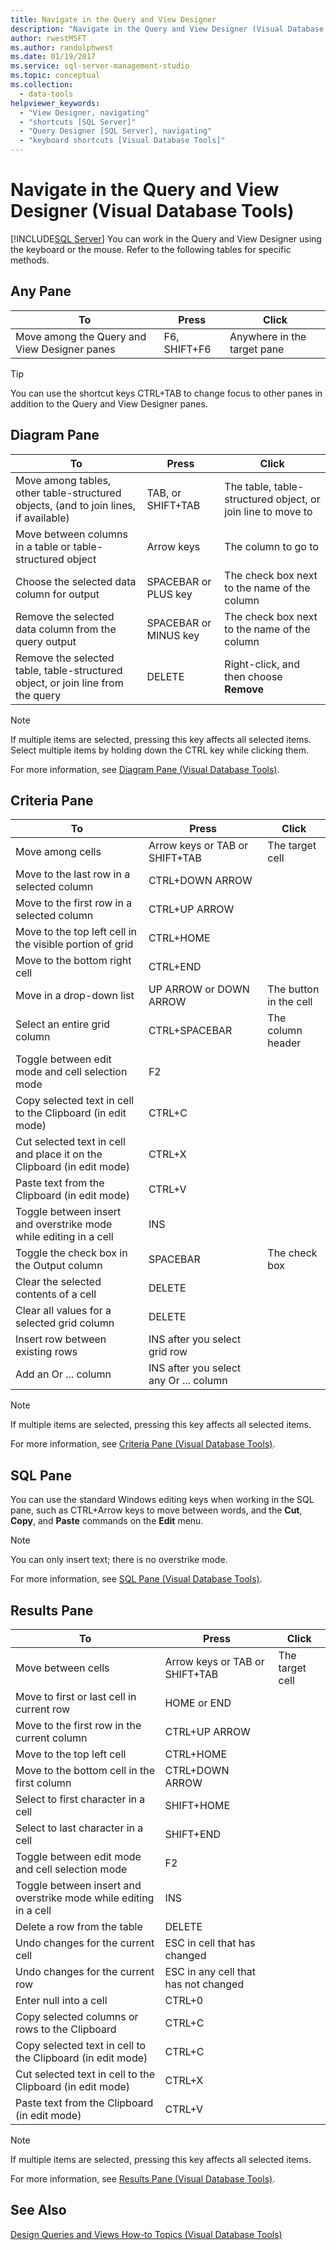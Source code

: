 ```yaml
---
title: Navigate in the Query and View Designer
description: "Navigate in the Query and View Designer (Visual Database Tools)"
author: rwestMSFT
ms.author: randolphwest
ms.date: 01/19/2017
ms.service: sql-server-management-studio
ms.topic: conceptual
ms.collection:
  - data-tools
helpviewer_keywords:
  - "View Designer, navigating"
  - "shortcuts [SQL Server]"
  - "Query Designer [SQL Server], navigating"
  - "keyboard shortcuts [Visual Database Tools]"
---
```

# Navigate in the Query and View Designer (Visual Database Tools)
[!INCLUDE[SQL Server](../includes/applies-to-version/sqlserver.md)]
You can work in the Query and View Designer using the keyboard or the mouse. Refer to the following tables for specific methods.  
  
## Any Pane  
  
|**To**|**Press**|**Click**|  
|----------|-------------|-------------|  
|Move among the Query and View Designer panes|F6, SHIFT+F6|Anywhere in the target pane|  
  
> [!TIP]  
> You can use the shortcut keys CTRL+TAB to change focus to other panes in addition to the Query and View Designer panes.  
  
## Diagram Pane  
  
|**To**|**Press**|**Click**|  
|----------|-------------|-------------|  
|Move among tables, other table-structured objects, (and to join lines, if available)|TAB, or SHIFT+TAB|The table, table-structured object, or join line to move to|  
|Move between columns in a table or table-structured object|Arrow keys|The column to go to|  
|Choose the selected data column for output|SPACEBAR or PLUS key|The check box next to the name of the column|  
|Remove the selected data column from the query output|SPACEBAR or MINUS key|The check box next to the name of the column|  
|Remove the selected table, table-structured object, or join line from the query|DELETE|Right-click, and then choose **Remove**|  
  
> [!NOTE]  
> If multiple items are selected, pressing this key affects all selected items. Select multiple items by holding down the CTRL key while clicking them.  
  
For more information, see [Diagram Pane &#40;Visual Database Tools&#41;](diagram-pane-visual-database-tools.md).  
  
## Criteria Pane  
  
|To|Press|Click|  
|------|---------|---------|  
|Move among cells|Arrow keys or TAB or SHIFT+TAB|The target cell|  
|Move to the last row in a selected column|CTRL+DOWN ARROW||  
|Move to the first row in a selected column|CTRL+UP ARROW||  
|Move to the top left cell in the visible portion of grid|CTRL+HOME||  
|Move to the bottom right cell|CTRL+END||  
|Move in a drop-down list|UP ARROW or DOWN ARROW|The button in the cell|  
|Select an entire grid column|CTRL+SPACEBAR|The column header|  
|Toggle between edit mode and cell selection mode|F2||  
|Copy selected text in cell to the Clipboard (in edit mode)|CTRL+C||  
|Cut selected text in cell and place it on the Clipboard (in edit mode)|CTRL+X||  
|Paste text from the Clipboard (in edit mode)|CTRL+V||  
|Toggle between insert and overstrike mode while editing in a cell|INS||  
|Toggle the check box in the Output column|SPACEBAR|The check box|  
|Clear the selected contents of a cell|DELETE||  
|Clear all values for a selected grid column|DELETE||  
|Insert row between existing rows|INS after you select grid row||  
|Add an Or ... column|INS after you select any Or ... column||  
  
> [!NOTE]  
> If multiple items are selected, pressing this key affects all selected items.  
  
For more information, see [Criteria Pane &#40;Visual Database Tools&#41;](criteria-pane-visual-database-tools.md).  
  
## SQL Pane  
You can use the standard Windows editing keys when working in the SQL pane, such as CTRL+Arrow keys to move between words, and the **Cut**, **Copy**, and **Paste** commands on the **Edit** menu.  
  
> [!NOTE]  
> You can only insert text; there is no overstrike mode.  
  
For more information, see [SQL Pane &#40;Visual Database Tools&#41;](sql-pane-visual-database-tools.md).  
  
## Results Pane  
  
|**To**|**Press**|**Click**|  
|----------|-------------|-------------|  
|Move between cells|Arrow keys or TAB or SHIFT+TAB|The target cell|  
|Move to first or last cell in current row|HOME or END||  
|Move to the first row in the current column|CTRL+UP ARROW||  
|Move to the top left cell|CTRL+HOME||  
|Move to the bottom cell in the first column|CTRL+DOWN ARROW||  
|Select to first character in a cell|SHIFT+HOME||  
|Select to last character in a cell|SHIFT+END||  
|Toggle between edit mode and cell selection mode|F2||  
|Toggle between insert and overstrike mode while editing in a cell|INS||  
|Delete a row from the table|DELETE||  
|Undo changes for the current cell|ESC in cell that has changed||  
|Undo changes for the current row|ESC in any cell that has not changed||  
|Enter null into a cell|CTRL+0||  
|Copy selected columns or rows to the Clipboard|CTRL+C||  
|Copy selected text in cell to the Clipboard (in edit mode)|CTRL+C||  
|Cut selected text in cell to the Clipboard (in edit mode)|CTRL+X||  
|Paste text from the Clipboard (in edit mode)|CTRL+V||  
  
> [!NOTE]  
> If multiple items are selected, pressing this key affects all selected items.  
  
For more information, see [Results Pane &#40;Visual Database Tools&#41;](results-pane-visual-database-tools.md).  
  
## See Also  
[Design Queries and Views How-to Topics &#40;Visual Database Tools&#41;](design-queries-and-views-how-to-topics-visual-database-tools.md)  
  
